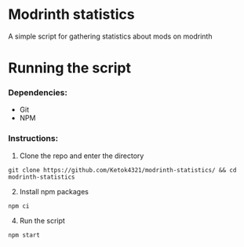 # Modrinth statistics
A simple script for gathering statistics about mods on modrinth

# Running the script
### Dependencies:
- Git
- NPM

### Instructions:
1. Clone the repo and enter the directory
```
git clone https://github.com/Ketok4321/modrinth-statistics/ && cd modrinth-statistics
```
2. Install npm packages
```
npm ci
```
4. Run the script
```
npm start
```
